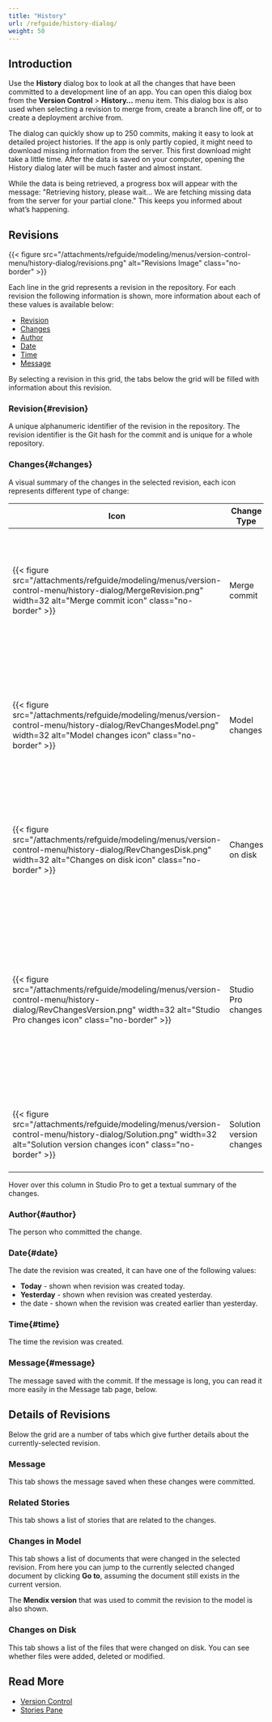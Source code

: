 ```yaml
---
title: "History"
url: /refguide/history-dialog/
weight: 50
---
```

## Introduction

Use the **History** dialog box to look at all the changes that have been committed to a development line of an app. You can open this dialog box from the **Version Control** > **History…** menu item. This dialog box is also used when selecting a revision to merge from, create a branch line off, or to create a deployment archive from.

The dialog can quickly show up to 250 commits, making it easy to look at detailed project histories. If the app is only partly copied, it might need to download missing information from the server. This first download might take a little time. After the data is saved on your computer, opening the History dialog later will be much faster and almost instant.

While the data is being retrieved, a progress box will appear with the message: "Retrieving history, please wait… We are fetching missing data from the server for your partial clone." This keeps you informed about what’s happening.

## Revisions

{{< figure src="/attachments/refguide/modeling/menus/version-control-menu/history-dialog/revisions.png" alt="Revisions Image" class="no-border" >}}

Each line in the grid represents a revision in the repository. For each revision the following information is shown, more information about each of these values is available below:

* [Revision](#revision)
* [Changes](#changes)
* [Author](#author)
* [Date](#date)
* [Time](#time)
* [Message](#message)

By selecting a revision in this grid, the tabs below the grid will be filled with information about this revision.

### Revision{#revision}

A unique alphanumeric identifier of the revision in the repository. The revision identifier is the Git hash for the commit and is unique for a whole repository.

### Changes{#changes}

A visual summary of the changes in the selected revision, each icon represents different type of change:

| Icon | Change Type | Notes |
| --- | --- | --- |
| {{< figure src="/attachments/refguide/modeling/menus/version-control-menu/history-dialog/MergeRevision.png" width=32 alt="Merge commit icon" class="no-border" >}} | Merge commit | Indicates that the commit is a merge of two different commits.<br/>Hovering over will show both the parent [revisions](#revision). |
| {{< figure src="/attachments/refguide/modeling/menus/version-control-menu/history-dialog/RevChangesModel.png" width=32 alt="Model changes icon" class="no-border" >}} | Model changes | Indicates that there were some changes made to the app model.<br/>For example, changes to the domain model, microflows, or pages. |
| {{< figure src="/attachments/refguide/modeling/menus/version-control-menu/history-dialog/RevChangesDisk.png" width=32 alt="Changes on disk icon" class="no-border" >}} | Changes on disk | Indicates that there were changes on disk.<br/>For example, a file was added or removed. |
| {{< figure src="/attachments/refguide/modeling/menus/version-control-menu/history-dialog/RevChangesVersion.png" width=32 alt="Studio Pro changes icon" class="no-border" >}} | Studio Pro changes | Indicates that there was a change to the Studio Pro version used to work with the app.<br/>For example, when upgrading the app from a previous version to the latest one. |
| {{< figure src="/attachments/refguide/modeling/menus/version-control-menu/history-dialog/Solution.png" width=32 alt="Solution version changes icon" class="no-border" >}} | Solution version changes | Indicates that a [solution module](/refguide/configure-add-on-and-solution-modules/) used in the app was updated. |

Hover over this column in Studio Pro to get a textual summary of the changes.

### Author{#author}

The person who committed the change.

### Date{#date}

The date the revision was created, it can have one of the following values:

* **Today** - shown when revision was created today.
* **Yesterday** - shown when revision was created yesterday.
* the date - shown when the revision was created earlier than yesterday.

### Time{#time}

The time the revision was created.

### Message{#message}

The message saved with the commit. If the message is long, you can read it more easily in the Message tab page, below.

## Details of Revisions

Below the grid are a number of tabs which give further details about the currently-selected revision.

### Message

This tab shows the message saved when these changes were committed.

### Related Stories

This tab shows a list of stories that are related to the changes.

### Changes in Model

This tab shows a list of documents that were changed in the selected revision. From here you can jump to the currently selected changed document by clicking **Go to**, assuming the document still exists in the current version.

The **Mendix version** that was used to commit the revision to the model is also shown. 

### Changes on Disk

This tab shows a list of the files that were changed on disk. You can see whether files were added, deleted or modified.

## Read More

* [Version Control](/refguide/version-control/)
* [Stories Pane](/refguide/stories-pane/)
